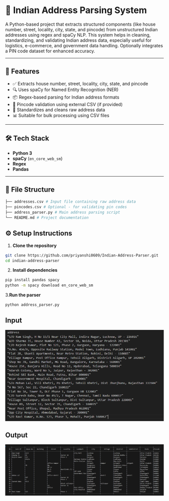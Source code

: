 # 📍 Indian Address Parsing System

A Python-based project that extracts structured components (like house number, street, locality, city, state, and pincode) from unstructured Indian addresses using regex and spaCy NLP. This system helps in cleaning, standardizing, and validating Indian address data, especially useful for logistics, e-commerce, and government data handling. Optionally integrates a PIN code dataset for enhanced accuracy.

---

## 🚀 Features

- ✅ Extracts house number, street, locality, city, state, and pincode
- 🔍 Uses spaCy for Named Entity Recognition (NER)
- 📦 Regex-based parsing for Indian address formats
- 🧪 Pincode validation using external CSV (if provided)
- 🧼 Standardizes and cleans raw address data
- 📊 Suitable for bulk processing using CSV files

---

## 🛠️ Tech Stack

- **Python 3**
- **spaCy** (`en_core_web_sm`)
- **Regex**
- **Pandas**

---

## 📁 File Structure
```bash
├── addresses.csv # Input file containing raw address data
├── pincodes.csv # Optional - for validating pin codes
├── address_parser.py # Main address parsing script
└── README.md # Project documentation
```
## ⚙️ Setup Instructions

1. **Clone the repository**

```bash
git clone https://github.com/priyanshi0609/Indian-Address-Parser.git
cd indian-address-parser
```
2. **Install dependencies**
```bash
pip install pandas spacy
python -m spacy download en_core_web_sm
```
3.**Run the parser**
```bash
python address_parser.py
```

## Input

<p align="center">
  <img src="input.png" alt="Input of Address" />
</p>

## Output
<p align="center">
  <img src="output.png" alt="tokenised output " />
</p>

